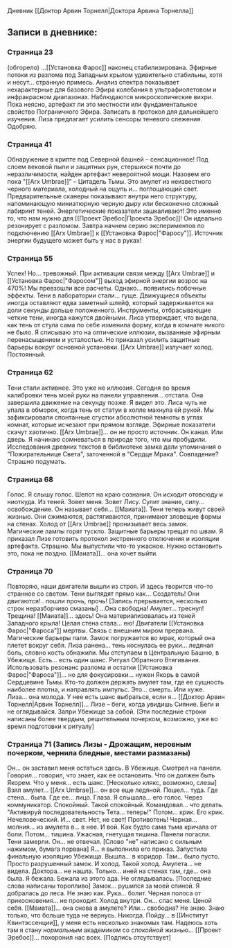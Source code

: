 Дневник [[Доктор Арвин Торнелл|Доктора Арвина Торнелла]]

## Записи в дневнике:
### Страница 23
(обгорело) ...[[Установка Фарос]] наконец стабилизирована. Эфирные потоки из разлома под Западным крылом удивительно стабильны, хотя и несут... странную примесь. Анализ спектра показывает нехарактерные для базового Эфира колебания в ультрафиолетовом и инфракрасном диапазонах. Наблюдаются микроскопические вихри. Пока неясно, артефакт ли это местности или фундаментальное свойство Пограничного Эфира. Записать в протокол для дальнейшего изучения. Лиза предлагает усилить сенсоры теневого слежения. Одобряю.
### Страница 41
Обнаружение в крипте под Северной башней – сенсационное! Под слоем вековой пыли и защитных рун, стершихся почти до неразличимости, найден артефакт невероятной мощи. Назовем его пока "[[Arx Umbrae]]" – Цитадель Тьмы. Это амулет из неизвестного черного материала, холодный на ощупь и... поглощающий свет. Предварительные сканеры показывают внутри него структуру, напоминающую миниатюрную черную дыру или бесконечно сложный лабиринт теней. Энергетические показатели зашкаливают! Это именно то, что нам нужно для [[Проект Эребос|Проекта Эребос]]! Он идеально резонирует с разломом. Завтра начнем серию экспериментов по подключению [[Arx Umbrae]] к [[Установка Фарос|"Фаросу"]]. Источник энергии будущего может быть у нас в руках!
### Страница 55
Успех! Но... тревожный. При активации связи между [[Arx Umbrae]] и [[Установка Фарос|"Фаросом"]] выход эфирной энергии возрос на 470%! Мы превзошли все расчеты. Однако... появились побочные эффекты. Тени в лаборатории стали... гуще. Движущиеся объекты иногда оставляют едва заметный шлейф, который задерживается на доли секунды дольше положенного. Инструменты, отбрасывающие четкие тени, иногда кажутся двойными. Лиса утверждает, что видела, как тень от стула сама по себе изменила форму, когда в комнате никого не было. Я списываю это на оптические иллюзии, вызванные эфирным перенасыщением и усталостью. Но приказал усилить защитные барьеры вокруг основной установки. [[Arx Umbrae]] излучает холод. Постоянный.
### Страница 62

Тени стали активнее. Это уже не иллюзия. Сегодня во время калибровки тень моей руки на панели управления... отстала. Она завершила движение на секунду позже. Я видел это. Лиса чуть не упала в обморок, когда тень от статуи в холле махнула ей рукой. Мы зафиксировали спонтанные сгустки абсолютной темноты в углах комнат, которые исчезают при прямом взгляде. Эфирные показатели скачут хаотично. [[Arx Umbrae]]... он не просто источник. Он канал. Или дверь. Я начинаю сомневаться в природе того, что мы пробудили. Исследования древних текстов в библиотеке замка дали упоминания о "Пожирательнице Света", заточенной в "Сердце Мрака". Совпадение? Страшно подумать.
### Страница 68
Голос. Я слышу голос. Шепот на краю сознания. Он исходит отовсюду и ниоткуда. Из теней. Зовет меня. Зовет Лису. Сулит знание, силу... освобождение. Он называет себя... [[Маиата]]. Тени теперь живут своей жизнью. Они сжимаются, растягиваются, принимают зловещие формы на стенах. Холод от [[Arx Umbrae]] пронизывает весь замок. Магические лампы горят тускло. Защитные барьеры трещат по швам. Я приказал Лизе готовить протокол экстренного отключения и изоляции артефакта. Страшно. Мы выпустили что-то ужасное. Нужно остановить это, пока не поздно. [[Маиата]]... она хочет выйти.

### Страница 70
Повторяю, наши двигатели вышли из строя. И здесь творится что-то странное со светом. Тени выглядят прямо как... Создатель! Они двигаются!.. пошли прочь, прочь! \[Запись прерывается, несколько строк неразборчиво смазаны] ...Она свободна! Амулет... треснул! Трещина! [[Маиата]]... здесь! Она материализовалась из теней Западного крыла! Целая стена стала... ею! Двигатели [[Установка Фарос|"Фароса"]] мертвы. Связь с внешним миром прервана. Магические барьеры пали. Замок погружается во мрак, который она плетет вокруг себя. Лиза ранена... тень коснулась ее руки... ледяная боль, словно кость обнажили. Мы отступаем в Центральную Башню, в Убежище. Есть... есть один шанс. Ритуал Обратного Втягивания. Использовать резонанс разлома и остатки [[Установка Фарос|"Фароса"]]... но для фокусировки... нужен Якорь в самой Сердцевине Тьмы. Кто-то должен держать амулет там, где ее сущность наиболее плотна, и направлять импульс. Это... смерть. Или хуже. Лиза... она молода. У нее есть шанс выбраться, если я... [[Доктор Арвин Торнелл|Арвин Торнелл]]... Лизе – беги, когда увидишь Сияние. Беги и не оглядывайся. Запри Убежище за собой. \[Эти последние строки написаны более твердым, решительным почерком, возможно, уже во время подготовки к ритуалу]
### Страница 71 (Запись Лизы - Дрожащим, неровным почерком, чернила бледные, местами размазаны)
Он... он заставил меня остаться здесь. В Убежище. Смотрел на панели. Говорил... говорил, что знает, как ее остановить. Что он должен быть Якорем. Что у меня... есть шанс. \[Несколько клякс, возможно, слезы] Взял амулет... [[Arx Umbrae]]... он все еще ледяной. Пошел... туда. Где стена... была. Где ее... лицо. Глаза. Я слышала... его голос. Через коммуникатор. Спокойный. Такой спокойный. Командовал... что делать. "Активируй последовательность Тета... теперь!" Потом... крик. Его крик. Нечеловеческий. И... свет. Нет, не свет! Противотень! Черная... молния... из амулета в... в нее. И вой. Как будто сама тьма кричала от боли. Потом... тишина. Ужасная, гнетущая тишина. Панели погасли. Тени замерли. Он... не отвечал. \[Слово "не" написано с сильным нажимом, бумага порвана] Я... я выполнила его приказ. Запустила финальную изоляцию Убежища. Вышла... в коридор. Там... было пусто. Просто разрушенный замок. И холод. Такой холод. Амулета... не видела. Доктора... не нашла. Только... иней на стенах там, где... она была. Я бежала. Бежала из этого ада. Не оглядывалась. \[Последние слова написаны торопливо] Замок... рушился за моей спиной. Я добралась до леса. Не знаю как. Рука... болит. Черная полоса от прикосновения... не проходит. Холод внутри. Он... спас меня. Ценой себя. [[Маиата]]... она снова в амулете? Или... свободна? Не знаю. Знаю только, что больше туда не вернусь. Никогда. Пойду... в [[Институт Квинтэссенции]], у меня есть несколько знакомых там. Надеюсь хоть там я стану *нормальным* академиком со *спокойной* жизнью... [[Проект Эребос]]... похоронил нас всех. \[Подпись отсутствует]